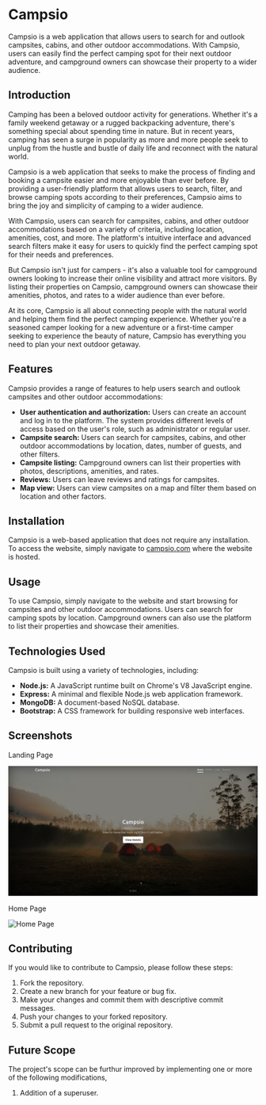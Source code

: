 
# Campsio

Campsio is a web application that allows users to search for and outlook campsites, cabins, and other outdoor accommodations. With Campsio, users can easily find the perfect camping spot for their next outdoor adventure, and campground owners can showcase their property to a wider audience.


## Introduction

Camping has been a beloved outdoor activity for generations. Whether it's a family weekend getaway or a rugged backpacking adventure, there's something special about spending time in nature. But in recent years, camping has seen a surge in popularity as more and more people seek to unplug from the hustle and bustle of daily life and reconnect with the natural world.

Campsio is a web application that seeks to make the process of finding and booking a campsite easier and more enjoyable than ever before. By providing a user-friendly platform that allows users to search, filter, and browse camping spots according to their preferences, Campsio aims to bring the joy and simplicity of camping to a wider audience.

With Campsio, users can search for campsites, cabins, and other outdoor accommodations based on a variety of criteria, including location, amenities, cost,  and more. The platform's intuitive interface and advanced search filters make it easy for users to quickly find the perfect camping spot for their needs and preferences.

But Campsio isn't just for campers - it's also a valuable tool for campground owners looking to increase their online visibility and attract more visitors. By listing their properties on Campsio, campground owners can showcase their amenities, photos, and rates to a wider audience than ever before.

At its core, Campsio is all about connecting people with the natural world and helping them find the perfect camping experience. Whether you're a seasoned camper looking for a new adventure or a first-time camper seeking to experience the beauty of nature, Campsio has everything you need to plan your next outdoor getaway.
## Features

Campsio provides a range of features to help users search and outlook campsites and other outdoor accommodations:

- **User authentication and authorization:** Users can create an account and log in to the platform. The system provides different levels of access based on the user's role, such as administrator or regular user.
- **Campsite search:** Users can search for campsites, cabins, and other outdoor accommodations by location, dates, number of guests, and other filters.
- **Campsite listing:** Campground owners can list their properties with photos, descriptions, amenities, and rates.
- **Reviews:** Users can leave reviews and ratings for campsites.
- **Map view:** Users can view campsites on a map and filter them based on location and other factors.

## Installation

Campsio is a web-based application that does not require any installation. To access the website, simply navigate to [campsio.com](https://campsio.onrender.com) where the website is hosted.

## Usage

To use Campsio, simply navigate to the website and start browsing for campsites and other outdoor accommodations. Users can search for camping spots by location. Campground owners can also use the platform to list their properties and showcase their amenities.

## Technologies Used

Campsio is built using a variety of technologies, including:

- **Node.js:** A JavaScript runtime built on Chrome's V8 JavaScript engine.
- **Express:** A minimal and flexible Node.js web application framework.
- **MongoDB:** A document-based NoSQL database.
- **Bootstrap:** A CSS framework for building responsive web interfaces.


## Screenshots

Landing Page

![Landing Page](/images/Landing%20Page.png)

Home Page

![Home Page](/images/Home%20Page.png.png)


## Contributing

If you would like to contribute to Campsio, please follow these steps:

1. Fork the repository.
2. Create a new branch for your feature or bug fix.
3. Make your changes and commit them with descriptive commit messages.
4. Push your changes to your forked repository.
5. Submit a pull request to the original repository.

## Future Scope

The project's scope can be furthur improved by implementing one or more of the following modifications,

1. Addition of a superuser.
